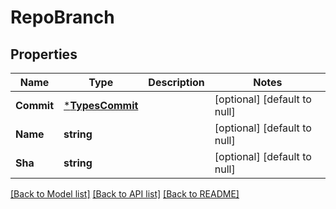 # RepoBranch

## Properties
Name | Type | Description | Notes
------------ | ------------- | ------------- | -------------
**Commit** | [***TypesCommit**](TypesCommit.md) |  | [optional] [default to null]
**Name** | **string** |  | [optional] [default to null]
**Sha** | **string** |  | [optional] [default to null]

[[Back to Model list]](../README.md#documentation-for-models) [[Back to API list]](../README.md#documentation-for-api-endpoints) [[Back to README]](../README.md)

